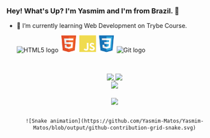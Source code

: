 ### Hey! What's Up? I'm Yasmim and I'm from Brazil. 👋
- 🌱 I’m currently learning Web Development on Trybe Course. </div>  

   <div>
      <img alt="HTML5 logo" height="40" width="40" src="https://cdn.jsdelivr.net/gh/devicons/devicon/icons/github/github-original.svg">
      <img alt="HTML5 logo" height="40" width="40" src="https://raw.githubusercontent.com/devicons/devicon/master/icons/html5/html5-original.svg">
      <img alt="JS logo" height="40" width="40" src="https://raw.githubusercontent.com/devicons/devicon/master/icons/javascript/javascript-plain.svg">
      <img alt="CSS logo" height="40" width="40" src="https://raw.githubusercontent.com/devicons/devicon/master/icons/css3/css3-original.svg">
      <img alt="Git logo" height="40" width="40" src="https://cdn.jsdelivr.net/gh/devicons/devicon/icons/git/git-original.svg">
    </div>

##
<br>
<div align="center">
  <a href="https://github.com/Yasmim-Matos">
  <img height="180em" src="https://github-readme-stats.vercel.app/api?username=Yasmim-Matos&show_icons=true&theme=chartreuse-dark&include_all_commits=true&count_private=true"/>
   <img height="180em" src="http://github-readme-streak-stats.herokuapp.com?user=Yasmim-Matos&theme=chartreuse-dark&date_format=j%20M%5B%20Y%5D&stroke=1F6FEB&dates=58A6FF&fire=1F6FEB&ring=58A6FF">
 
  <div align="center">
   <a href="https://github.com/Yasmim-Matos">
    <img height:"180em" src="https://github-readme-stats.vercel.app/api/top-langs/?username=Yasmim-Matos&theme=chartreuse-dark"> 
</div>
 <br>
   <a href="https://github.com/Yasmim-Matos/trybe-exercicios" target=_blank><img align="center" src="https://github-readme-stats.vercel.app/api/pin/?username=Yasmim-Matos&repo=trybe-exercicios&theme=chartreuse-dark"></a>
 <br>
    
##
    
    ![Snake animation](https://github.com/Yasmim-Matos/Yasmim-Matos/blob/output/github-contribution-grid-snake.svg)

</div>
    
  
